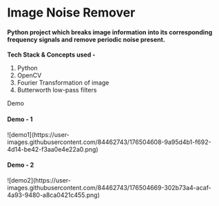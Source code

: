 <h1>Image Noise Remover</h1>
<h4>Python project which breaks image information into its corresponding frequency signals and remove periodic noise present.</h4>


<strong>Tech Stack & Concepts used - </strong>
1) Python
2) OpenCV
3) Fourier Transformation of image
4) Butterworth low-pass filters

<p>Demo</p>

<h4>Demo - 1</h4>
![demo1](https://user-images.githubusercontent.com/84462743/176504608-9a95d4b1-f692-4d14-be42-f3aa0e4e22a0.png)

<h4>Demo - 2</h4>
![demo2](https://user-images.githubusercontent.com/84462743/176504669-302b73a4-acaf-4a93-9480-a8ca0421c455.png)